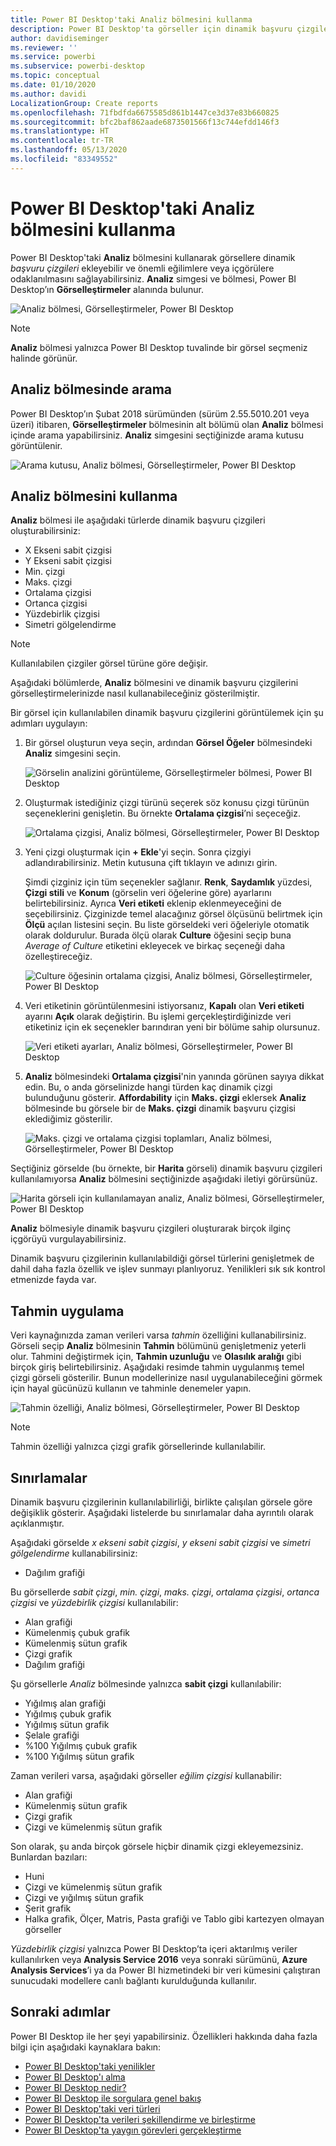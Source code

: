 ```yaml
---
title: Power BI Desktop'taki Analiz bölmesini kullanma
description: Power BI Desktop'ta görseller için dinamik başvuru çizgileri oluşturma
author: davidiseminger
ms.reviewer: ''
ms.service: powerbi
ms.subservice: powerbi-desktop
ms.topic: conceptual
ms.date: 01/10/2020
ms.author: davidi
LocalizationGroup: Create reports
ms.openlocfilehash: 71fbdfda6675585d861b1447ce3d37e83b660825
ms.sourcegitcommit: bfc2baf862aade6873501566f13c744efdd146f3
ms.translationtype: HT
ms.contentlocale: tr-TR
ms.lasthandoff: 05/13/2020
ms.locfileid: "83349552"
---
```

# <a name="use-the-analytics-pane-in-power-bi-desktop"></a>Power BI Desktop'taki Analiz bölmesini kullanma

Power BI Desktop'taki **Analiz** bölmesini kullanarak görsellere dinamik *başvuru çizgileri* ekleyebilir ve önemli eğilimlere veya içgörülere odaklanılmasını sağlayabilirsiniz. **Analiz** simgesi ve bölmesi, Power BI Desktop’ın **Görselleştirmeler** alanında bulunur.

![Analiz bölmesi, Görselleştirmeler, Power BI Desktop](media/desktop-analytics-pane/analytics-pane_1.png)

> [!NOTE]
> **Analiz** bölmesi yalnızca Power BI Desktop tuvalinde bir görsel seçmeniz halinde görünür.

## <a name="search-within-the-analytics-pane"></a>Analiz bölmesinde arama

Power BI Desktop’ın Şubat 2018 sürümünden (sürüm 2.55.5010.201 veya üzeri) itibaren, **Görselleştirmeler** bölmesinin alt bölümü olan **Analiz** bölmesi içinde arama yapabilirsiniz. **Analiz** simgesini seçtiğinizde arama kutusu görüntülenir.

![Arama kutusu, Analiz bölmesi, Görselleştirmeler, Power BI Desktop](media/desktop-analytics-pane/analytics-pane_1b.png)

## <a name="use-the-analytics-pane"></a>Analiz bölmesini kullanma

**Analiz** bölmesi ile aşağıdaki türlerde dinamik başvuru çizgileri oluşturabilirsiniz:

* X Ekseni sabit çizgisi
* Y Ekseni sabit çizgisi
* Min. çizgi
* Maks. çizgi
* Ortalama çizgisi
* Ortanca çizgisi
* Yüzdebirlik çizgisi
* Simetri gölgelendirme

> [!NOTE]
> Kullanılabilen çizgiler görsel türüne göre değişir.

Aşağıdaki bölümlerde, **Analiz** bölmesini ve dinamik başvuru çizgilerini görselleştirmelerinizde nasıl kullanabileceğiniz gösterilmiştir.

Bir görsel için kullanılabilen dinamik başvuru çizgilerini görüntülemek için şu adımları uygulayın:

1. Bir görsel oluşturun veya seçin, ardından **Görsel Öğeler** bölmesindeki **Analiz** simgesini seçin.

    ![Görselin analizini görüntüleme, Görselleştirmeler bölmesi, Power BI Desktop](media/desktop-analytics-pane/analytics-pane_2.png)

2. Oluşturmak istediğiniz çizgi türünü seçerek söz konusu çizgi türünün seçeneklerini genişletin. Bu örnekte **Ortalama çizgisi**’ni seçeceğiz.

    ![Ortalama çizgisi, Analiz bölmesi, Görselleştirmeler, Power BI Desktop](media/desktop-analytics-pane/analytics-pane_3.png)

3. Yeni çizgi oluşturmak için **+&nbsp;Ekle**'yi seçin. Sonra çizgiyi adlandırabilirsiniz. Metin kutusuna çift tıklayın ve adınızı girin.

    Şimdi çizginiz için tüm seçenekler sağlanır. **Renk**, **Saydamlık** yüzdesi, **Çizgi stili** ve **Konum** (görselin veri öğelerine göre) ayarlarını belirtebilirsiniz. Ayrıca **Veri etiketi** eklenip eklenmeyeceğini de seçebilirsiniz. Çizginizde temel alacağınız görsel ölçüsünü belirtmek için **Ölçü** açılan listesini seçin. Bu liste görseldeki veri öğeleriyle otomatik olarak doldurulur. Burada ölçü olarak **Culture** öğesini seçip buna *Average of Culture* etiketini ekleyecek ve birkaç seçeneği daha özelleştireceğiz.

    ![Culture öğesinin ortalama çizgisi, Analiz bölmesi, Görselleştirmeler, Power BI Desktop](media/desktop-analytics-pane/analytics-pane_4.png)

4. Veri etiketinin görüntülenmesini istiyorsanız, **Kapalı** olan **Veri etiketi** ayarını **Açık** olarak değiştirin. Bu işlemi gerçekleştirdiğinizde veri etiketiniz için ek seçenekler barındıran yeni bir bölüme sahip olursunuz.

    ![Veri etiketi ayarları, Analiz bölmesi, Görselleştirmeler, Power BI Desktop](media/desktop-analytics-pane/analytics-pane_5.png)

5. **Analiz** bölmesindeki **Ortalama çizgisi**'nin yanında görünen sayıya dikkat edin. Bu, o anda görselinizde hangi türden kaç dinamik çizgi bulunduğunu gösterir. **Affordability** için **Maks. çizgi** eklersek **Analiz** bölmesinde bu görsele bir de **Maks. çizgi** dinamik başvuru çizgisi eklediğimiz gösterilir.

    ![Maks. çizgi ve ortalama çizgisi toplamları, Analiz bölmesi, Görselleştirmeler, Power BI Desktop](media/desktop-analytics-pane/analytics-pane_6.png)

Seçtiğiniz görselde (bu örnekte, bir **Harita** görseli) dinamik başvuru çizgileri kullanılamıyorsa **Analiz** bölmesini seçtiğinizde aşağıdaki iletiyi görürsünüz.

![Harita görseli için kullanılamayan analiz, Analiz bölmesi, Görselleştirmeler, Power BI Desktop](media/desktop-analytics-pane/analytics-pane_7.png)

**Analiz** bölmesiyle dinamik başvuru çizgileri oluşturarak birçok ilginç içgörüyü vurgulayabilirsiniz.

Dinamik başvuru çizgilerinin kullanılabildiği görsel türlerini genişletmek de dahil daha fazla özellik ve işlev sunmayı planlıyoruz. Yenilikleri sık sık kontrol etmenizde fayda var.

## <a name="apply-forecasting"></a>Tahmin uygulama

Veri kaynağınızda zaman verileri varsa *tahmin* özelliğini kullanabilirsiniz. Görseli seçip **Analiz** bölmesinin **Tahmin** bölümünü genişletmeniz yeterli olur. Tahmini değiştirmek için, **Tahmin uzunluğu** ve **Olasılık aralığı** gibi birçok giriş belirtebilirsiniz. Aşağıdaki resimde tahmin uygulanmış temel çizgi görseli gösterilir. Bunun modellerinize nasıl uygulanabileceğini görmek için hayal gücünüzü kullanın ve tahminle denemeler yapın.

![Tahmin özelliği, Analiz bölmesi, Görselleştirmeler, Power BI Desktop](media/desktop-analytics-pane/analytics-pane_8.png)

> [!NOTE]
> Tahmin özelliği yalnızca çizgi grafik görsellerinde kullanılabilir.

## <a name="limitations"></a>Sınırlamalar

Dinamik başvuru çizgilerinin kullanılabilirliği, birlikte çalışılan görsele göre değişiklik gösterir. Aşağıdaki listelerde bu sınırlamalar daha ayrıntılı olarak açıklanmıştır.

Aşağıdaki görselde *x ekseni sabit çizgisi*, *y ekseni sabit çizgisi* ve *simetri gölgelendirme* kullanabilirsiniz:

* Dağılım grafiği

Bu görsellerde *sabit çizgi*, *min. çizgi*, *maks. çizgi*, *ortalama çizgisi*, *ortanca çizgisi* ve *yüzdebirlik çizgisi* kullanılabilir:

* Alan grafiği
* Kümelenmiş çubuk grafik
* Kümelenmiş sütun grafik
* Çizgi grafik
* Dağılım grafiği

Şu görsellerle *Analiz* bölmesinde yalnızca **sabit çizgi** kullanılabilir:

* Yığılmış alan grafiği
* Yığılmış çubuk grafik
* Yığılmış sütun grafik
* Şelale grafiği
* %100 Yığılmış çubuk grafik
* %100 Yığılmış sütun grafik

Zaman verileri varsa, aşağıdaki görseller *eğilim çizgisi* kullanabilir:

* Alan grafiği
* Kümelenmiş sütun grafik
* Çizgi grafik
* Çizgi ve kümelenmiş sütun grafik

Son olarak, şu anda birçok görsele hiçbir dinamik çizgi ekleyemezsiniz. Bunlardan bazıları:

* Huni
* Çizgi ve kümelenmiş sütun grafik
* Çizgi ve yığılmış sütun grafik
* Şerit grafik
* Halka grafik, Ölçer, Matris, Pasta grafiği ve Tablo gibi kartezyen olmayan görseller

*Yüzdebirlik çizgisi* yalnızca Power BI Desktop’ta içeri aktarılmış veriler kullanılırken veya **Analysis Service 2016** veya sonraki sürümünü, **Azure Analysis Services**’i ya da Power BI hizmetindeki bir veri kümesini çalıştıran sunucudaki modellere canlı bağlantı kurulduğunda kullanılır.

## <a name="next-steps"></a>Sonraki adımlar

Power BI Desktop ile her şeyi yapabilirsiniz. Özellikleri hakkında daha fazla bilgi için aşağıdaki kaynaklara bakın:

* [Power BI Desktop'taki yenilikler](../fundamentals/desktop-latest-update.md)
* [Power BI Desktop'ı alma](../fundamentals/desktop-get-the-desktop.md)
* [Power BI Desktop nedir?](../fundamentals/desktop-what-is-desktop.md)
* [Power BI Desktop ile sorgulara genel bakış](desktop-query-overview.md)
* [Power BI Desktop'taki veri türleri](../connect-data/desktop-data-types.md)
* [Power BI Desktop'ta verileri şekillendirme ve birleştirme](../connect-data/desktop-shape-and-combine-data.md)
* [Power BI Desktop'ta yaygın görevleri gerçekleştirme](desktop-common-query-tasks.md)
